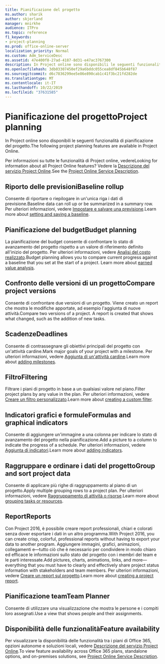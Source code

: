```yaml
---
title: Pianificazione del progetto
ms.author: sharik
author: skjerland
manager: mnirkhe
audience: ITPro
ms.topic: reference
f1_keywords:
- project-planning
ms.prod: office-online-server
localization_priority: Normal
ms.custom: Adm_ServiceDesc
ms.assetid: 47e400f8-27ad-4187-8d31-e47ac3767300
description: In Project online sono disponibili le seguenti funzionalità di pianificazione del progetto.
ms.openlocfilehash: 3db03307450ef29a6bddc055cea8df845b648f87
ms.sourcegitcommit: d6c7836299ee5e86e890cab1c41f3bc21fd282de
ms.translationtype: MT
ms.contentlocale: it-IT
ms.lasthandoff: 10/22/2019
ms.locfileid: "37631585"
---
```

# <a name="project-planning"></a><span data-ttu-id="4eb10-103">Pianificazione del progetto</span><span class="sxs-lookup"><span data-stu-id="4eb10-103">Project planning</span></span>

<span data-ttu-id="4eb10-104">In Project online sono disponibili le seguenti funzionalità di pianificazione del progetto.</span><span class="sxs-lookup"><span data-stu-id="4eb10-104">The following project planning features are available in Project Online.</span></span>
  
<span data-ttu-id="4eb10-105">Per informazioni su tutte le funzionalità di Project online, vedere</span><span class="sxs-lookup"><span data-stu-id="4eb10-105">Looking for information about all Project Online features?</span></span> <span data-ttu-id="4eb10-106">Vedere la [Descrizione del servizio Project Online](project-online-service-description.md).</span><span class="sxs-lookup"><span data-stu-id="4eb10-106">See the [Project Online Service Description](project-online-service-description.md).</span></span>
  
## <a name="baseline-rollup"></a><span data-ttu-id="4eb10-107">Riporto delle previsioni</span><span class="sxs-lookup"><span data-stu-id="4eb10-107">Baseline rollup</span></span>

<span data-ttu-id="4eb10-108">Consente di riportare o riepilogare in un'unica riga i dati di previsione.</span><span class="sxs-lookup"><span data-stu-id="4eb10-108">Baseline data can roll up or be summarized in a summary row.</span></span> <span data-ttu-id="4eb10-109">Per ulteriori informazioni, vedere [Impostare e salvare una previsione](https://go.microsoft.com/fwlink/p/?LinkId=271346).</span><span class="sxs-lookup"><span data-stu-id="4eb10-109">Learn more about [setting and saving a baseline](https://go.microsoft.com/fwlink/p/?LinkId=271346).</span></span>
  
## <a name="budget-planning"></a><span data-ttu-id="4eb10-110">Pianificazione del budget</span><span class="sxs-lookup"><span data-stu-id="4eb10-110">Budget planning</span></span>

<span data-ttu-id="4eb10-p103">La pianificazione del budget consente di confrontare lo stato di avanzamento del progetto rispetto a un valore di riferimento definito all'inizio del progetto. Per ulteriori informazioni, vedere [Analisi del costo realizzato](https://go.microsoft.com/fwlink/p/?LinkId=271336).</span><span class="sxs-lookup"><span data-stu-id="4eb10-p103">Budget planning allows you to compare current progress against a baseline that you set at the start of a project. Learn more about [earned value analysis](https://go.microsoft.com/fwlink/p/?LinkId=271336).</span></span>
  
## <a name="compare-project-versions"></a><span data-ttu-id="4eb10-113">Confronto delle versioni di un progetto</span><span class="sxs-lookup"><span data-stu-id="4eb10-113">Compare project versions</span></span>

<span data-ttu-id="4eb10-p104">Consente di confrontare due versioni di un progetto. Viene creato un report che mostra le modifiche apportate, ad esempio l'aggiunta di nuove attività.</span><span class="sxs-lookup"><span data-stu-id="4eb10-p104">Compare two versions of a project. A report is created that shows what changed, such as the addition of new tasks.</span></span>
  
## <a name="deadlines"></a><span data-ttu-id="4eb10-116">Scadenze</span><span class="sxs-lookup"><span data-stu-id="4eb10-116">Deadlines</span></span>

<span data-ttu-id="4eb10-117">Consente di contrassegnare gli obiettivi principali del progetto con un'attività cardine.</span><span class="sxs-lookup"><span data-stu-id="4eb10-117">Mark major goals of your project with a milestone.</span></span> <span data-ttu-id="4eb10-118">Per ulteriori informazioni, vedere [Aggiunta di un'attività cardine](https://go.microsoft.com/fwlink/p/?LinkId=271339).</span><span class="sxs-lookup"><span data-stu-id="4eb10-118">Learn more about [adding milestones](https://go.microsoft.com/fwlink/p/?LinkId=271339).</span></span>
  
## <a name="filtering"></a><span data-ttu-id="4eb10-119">Filtro</span><span class="sxs-lookup"><span data-stu-id="4eb10-119">Filtering</span></span>

<span data-ttu-id="4eb10-120">Filtrare i piani di progetto in base a un qualsiasi valore nel piano.</span><span class="sxs-lookup"><span data-stu-id="4eb10-120">Filter project plans by any value in the plan.</span></span> <span data-ttu-id="4eb10-121">Per ulteriori informazioni, vedere [Creare un filtro personalizzato](https://go.microsoft.com/fwlink/p/?LinkId=271341).</span><span class="sxs-lookup"><span data-stu-id="4eb10-121">Learn more about [creating a custom filter](https://go.microsoft.com/fwlink/p/?LinkId=271341).</span></span>
  
## <a name="formulas-and-graphical-indicators"></a><span data-ttu-id="4eb10-122">Indicatori grafici e formule</span><span class="sxs-lookup"><span data-stu-id="4eb10-122">Formulas and graphical indicators</span></span>

<span data-ttu-id="4eb10-123">Consente di aggiungere un'immagine a una colonna per indicare lo stato di avanzamento del progetto nella pianificazione.</span><span class="sxs-lookup"><span data-stu-id="4eb10-123">Add a picture to a column to indicate the progress of a schedule.</span></span> <span data-ttu-id="4eb10-124">Per ulteriori informazioni, vedere [Aggiunta di indicatori](https://go.microsoft.com/fwlink/p/?LinkId=271340).</span><span class="sxs-lookup"><span data-stu-id="4eb10-124">Learn more about [adding indicators](https://go.microsoft.com/fwlink/p/?LinkId=271340).</span></span>
  
## <a name="group-and-sort-project-data"></a><span data-ttu-id="4eb10-125">Raggruppare e ordinare i dati del progetto</span><span class="sxs-lookup"><span data-stu-id="4eb10-125">Group and sort project data</span></span>

<span data-ttu-id="4eb10-126">Consente di applicare più righe di raggruppamento al piano di un progetto.</span><span class="sxs-lookup"><span data-stu-id="4eb10-126">Apply multiple grouping rows to a project plan.</span></span> <span data-ttu-id="4eb10-127">Per ulteriori informazioni, vedere [Raggruppamento di attività o risorse](https://go.microsoft.com/fwlink/p/?LinkId=271326).</span><span class="sxs-lookup"><span data-stu-id="4eb10-127">Learn more about [grouping tasks or resources](https://go.microsoft.com/fwlink/p/?LinkId=271326).</span></span>
  
## <a name="reports"></a><span data-ttu-id="4eb10-128">Report</span><span class="sxs-lookup"><span data-stu-id="4eb10-128">Reports</span></span>

<span data-ttu-id="4eb10-129">Con Project 2016, è possibile creare report professionali, chiari e colorati senza dover esportare i dati in un altro programma.</span><span class="sxs-lookup"><span data-stu-id="4eb10-129">With Project 2016, you can create crisp, colorful, professional reports without having to export your data to another program.</span></span> <span data-ttu-id="4eb10-130">Aggiungere immagini, grafici, animazioni, collegamenti e&mdash;tutto ciò che è necessario per condividere in modo chiaro ed efficace le informazioni sullo stato del progetto con i membri del team e le parti interessate.</span><span class="sxs-lookup"><span data-stu-id="4eb10-130">Add pictures, charts, animations, links, and more&mdash;everything that you must have to clearly and effectively share project status information with stakeholders and team members.</span></span> <span data-ttu-id="4eb10-131">Per ulteriori informazioni, vedere [Creare un report sul progetto](https://go.microsoft.com/fwlink/p/?LinkId=271349).</span><span class="sxs-lookup"><span data-stu-id="4eb10-131">Learn more about [creating a project report](https://go.microsoft.com/fwlink/p/?LinkId=271349).</span></span>
  
## <a name="team-planner"></a><span data-ttu-id="4eb10-132">Pianificazione team</span><span class="sxs-lookup"><span data-stu-id="4eb10-132">Team Planner</span></span>

<span data-ttu-id="4eb10-133">Consente di utilizzare una visualizzazione che mostra le persone e i compiti loro assegnati.</span><span class="sxs-lookup"><span data-stu-id="4eb10-133">Use a view that shows people and their assignments.</span></span> 
  
## <a name="feature-availability"></a><span data-ttu-id="4eb10-134">Disponibilità delle funzionalità</span><span class="sxs-lookup"><span data-stu-id="4eb10-134">Feature availability</span></span>

<span data-ttu-id="4eb10-135">Per visualizzare la disponibilità delle funzionalità tra i piani di Office 365, opzioni autonome e soluzioni locali, vedere [Descrizione del servizio Project Online](project-online-service-description.md).</span><span class="sxs-lookup"><span data-stu-id="4eb10-135">To view feature availability across Office 365 plans, standalone options, and on-premises solutions, see [Project Online Service Description](project-online-service-description.md).</span></span>
  